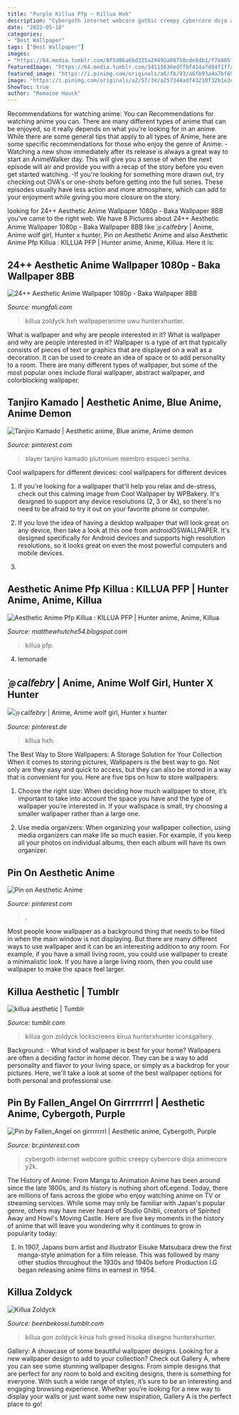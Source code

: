```yaml
---
title: "Purple Killua Pfp ~ Killua Hxh"
description: "Cybergoth internet webcore gothic creepy cybercore doja animecore y2k"
date: "2022-05-18"
categories:
- "Best Wallpaper"
tags: ["Best Wallpaper"]
images:
- "https://64.media.tumblr.com/0f5d06a6bd325a29492a08750cde8db1/f7b805f06c2170fc-89/s640x960/351aa4d30d59165281706ed2cf12c8e26dbe868e.jpg"
featuredImage: "https://64.media.tumblr.com/34115836edffbf414afd84f1ffa5b532/e90338adec232014-63/s640x960/d6b7444a3c15efd4f7dd92659d2d1a1f030906ca.jpg"
featured_image: "https://i.pinimg.com/originals/a6/fb/93/a6fb93a4a7bf6930b25242f550dd775e.jpg"
image: "https://i.pinimg.com/originals/a2/57/34/a257344adf43210f32b1e2cf968422bf.jpg"
ShowToc: true
author: "Romaine Hauck"
---
```



Recommendations for watching anime: You can
Recommendations for watching anime you can. There are many different types of anime that can be enjoyed, so it really depends on what you're looking for in an anime. While there are some general tips that apply to all types of Anime, here are some specific recommendations for those who enjoy the genre of Anime: 
-Watching a new show immediately after its release is always a great way to start an AnimeWalker day. This will give you a sense of when the next episode will air and provide you with a recap of the story before you even get started watching. 
-If you're looking for something more drawn out, try checking out OVA's or one-shots before getting into the full series. These episodes usually have less action and more atmosphere, which can add to your enjoyment while giving you more closure on the story.

	

		
looking for 24++ Aesthetic Anime Wallpaper 1080p - Baka Wallpaper 8BB you've came to the right web. We have 8 Pictures about 24++ Aesthetic Anime Wallpaper 1080p - Baka Wallpaper 8BB like ̣̇﹫𝘤𝘢𝘭𝘧𝘦𝘣𝘳𝘺 | Anime, Anime wolf girl, Hunter x hunter, Pin on Aesthetic Anime and also Aesthetic Anime Pfp Killua : KILLUA PFP | Hunter anime, Anime, Killua. Here it is:
		
    
## 24++ Aesthetic Anime Wallpaper 1080p - Baka Wallpaper 8BB

<img loading=lazy src="https://i.pinimg.com/originals/a2/57/34/a257344adf43210f32b1e2cf968422bf.jpg" onerror="this.onerror=null;this.src='https://tse3.mm.bing.net/th?id=OIP.rQYf86cJTBB9nGglXS4w6wHaJS&amp;pid=15.1';" alt="24++ Aesthetic Anime Wallpaper 1080p - Baka Wallpaper 8BB">

_Source: mungfali.com_

>killua zoldyck hxh wallpaperanime uwu hunterxhunter. 

	

What is wallpaper and why are people interested in it?
What is wallpaper and why are people interested in it?
Wallpaper is a type of art that typically consists of pieces of text or graphics that are displayed on a wall as a decoration. It can be used to create an idea of space or to add personality to a room. There are many different types of wallpaper, but some of the most popular ones include floral wallpaper, abstract wallpaper, and colorblocking wallpaper.

    
## Tanjiro Kamado | Aesthetic Anime, Blue Anime, Anime Demon

<img loading=lazy src="https://i.pinimg.com/736x/38/7f/d0/387fd00445d87ecec5486c259283008c.jpg" onerror="this.onerror=null;this.src='https://tse4.mm.bing.net/th?id=OIP.A1BrmBRdWFDiAU_1QnbKpQHaHa&amp;pid=15.1';" alt="Tanjiro Kamado | Aesthetic anime, Blue anime, Anime demon">

_Source: pinterest.com_

>slayer tanjiro kamado plutonium membro esqueci senha. 

	

Cool wallpapers for different devices:
cool wallpapers for different devices 

1. If you're looking for a wallpaper that'll help you relax and de-stress, check out this calming image from Cool Wallpaper by WPBakery. It's designed to support any device resolutions (2, 3 or 4k), so there's no need to be afraid to try it out on your favorite phone or computer.

2. If you love the idea of having a desktop wallpaper that will look great on any device, then take a look at this one from androidOSWALLPAPER. It's designed specifically for Android devices and supports high resolution resolutions, so it looks great on even the most powerful computers and mobile devices.

3.

    
## Aesthetic Anime Pfp Killua : KILLUA PFP | Hunter Anime, Anime, Killua

<img loading=lazy src="https://64.media.tumblr.com/0f5d06a6bd325a29492a08750cde8db1/f7b805f06c2170fc-89/s640x960/351aa4d30d59165281706ed2cf12c8e26dbe868e.jpg" onerror="this.onerror=null;this.src='https://tse4.mm.bing.net/th?id=OIP.V5YRtRbhjcnNBEejs50zjAHaHa&amp;pid=15.1';" alt="Aesthetic Anime Pfp Killua : KILLUA PFP | Hunter anime, Anime, Killua">

_Source: matthewhutche54.blogspot.com_

>killua pfp. 

	

4. lemonade 

    
## ̣̇﹫𝘤𝘢𝘭𝘧𝘦𝘣𝘳𝘺 | Anime, Anime Wolf Girl, Hunter X Hunter

<img loading=lazy src="https://i.pinimg.com/736x/ff/22/dd/ff22dd2ce018ff08b9c51e0159be512b.jpg" onerror="this.onerror=null;this.src='https://tse4.mm.bing.net/th?id=OIP.zqpEaLBLppk_DhWMsl9EXAHaHd&amp;pid=15.1';" alt="̣̇﹫𝘤𝘢𝘭𝘧𝘦𝘣𝘳𝘺 | Anime, Anime wolf girl, Hunter x hunter">

_Source: pinterest.de_

>killua hxh. 

	

The Best Way to Store Wallpapers: A Storage Solution for Your Collection
When it comes to storing pictures, Wallpapers is the best way to go. Not only are they easy and quick to access, but they can also be stored in a way that is convenient for you. Here are five tips on how to store wallpapers:
1) Choose the right size: When deciding how much wallpaper to store, it’s important to take into account the space you have and the type of wallpaper you’re interested in. If your wallspace is small, try choosing a smaller wallpaper rather than a large one.

2) Use media organizers: When organizing your wallpaper collection, using media organizers can make life so much easier. For example, if you keep all your photos on individual albums, then each album will have its own organizer.

    
## Pin On Aesthetic Anime

<img loading=lazy src="https://i.pinimg.com/originals/a6/fb/93/a6fb93a4a7bf6930b25242f550dd775e.jpg" onerror="this.onerror=null;this.src='https://tse3.mm.bing.net/th?id=OIP.fw3gJGiqATc77MyIqhsZfQHaHa&amp;pid=15.1';" alt="Pin on Aesthetic Anime">

_Source: pinterest.com_

>. 

	

Most people know wallpaper as a background thing that needs to be filled in when the main window is not displaying. But there are many different ways to use wallpaper and it can be an interesting addition to any room. For example, if you have a small living room, you could use wallpaper to create a minimalistic look. If you have a large living room, then you could use wallpaper to make the space feel larger.

    
## Killua Aesthetic | Tumblr

<img loading=lazy src="https://64.media.tumblr.com/34115836edffbf414afd84f1ffa5b532/e90338adec232014-63/s640x960/d6b7444a3c15efd4f7dd92659d2d1a1f030906ca.jpg" onerror="this.onerror=null;this.src='https://tse2.mm.bing.net/th?id=OIP.RoZuv7_-qGwxMXl07xip1QHaHa&amp;pid=15.1';" alt="killua aesthetic | Tumblr">

_Source: tumblr.com_

>killua gon zoldyck lockscreens kirua hunterxhunter iconsgallery. 

	

Background: - What kind of wallpaper is best for your home?
Wallpapers are often a deciding factor in home décor. They can be a way to add personality and flavor to your living space, or simply as a backdrop for your pictures. Here, we'll take a look at some of the best wallpaper options for both personal and professional use.

    
## Pin By Fallen_Angel On Girrrrrrrl | Aesthetic Anime, Cybergoth, Purple

<img loading=lazy src="https://i.pinimg.com/736x/ff/09/2b/ff092baed72a1b03c14972b479d869d8.jpg" onerror="this.onerror=null;this.src='https://tse3.mm.bing.net/th?id=OIP.wsE1QxMhaMNy67c5Mx5MfwHaHa&amp;pid=15.1';" alt="Pin by Fallen_Angel on girrrrrrrl | Aesthetic anime, Cybergoth, Purple">

_Source: br.pinterest.com_

>cybergoth internet webcore gothic creepy cybercore doja animecore y2k. 

	

The History of Anime: From Manga to Animation
Anime has been around since the late 1800s, and its history is nothing short ofLegend. Today, there are millions of fans across the globe who enjoy watching anime on TV or streaming services. While some may only be familiar with Japan's popular genre, others may have never heard of Studio Ghibli, creators of Spirited Away and Howl's Moving Castle. Here are five key moments in the history of anime that will leave you wondering why it continues to grow in popularity today:
1) In 1907, Japans born artist and illustrator Eisuke Matsubara drew the first manga-style animation for a film release. This was followed by many other studios throughout the 1930s and 1940s before Production I.G began releasing anime films in earnest in 1954.

    
## Killua Zoldyck

<img loading=lazy src="https://66.media.tumblr.com/f4f9a2240e2e16daa66931052109708c/tumblr_inline_p486y6k4TL1uiccus_500.png" onerror="this.onerror=null;this.src='https://tse1.mm.bing.net/th?id=OIP.1JOk6LbrdeNdl61SEb1tHAHaEQ&amp;pid=15.1';" alt="Killua Zoldyck">

_Source: beenbekossi.tumblr.com_

>killua gon zoldyck kirua hxh greed hisoka disegno hunterxhunter. 

	

Gallery: A showcase of some beautiful wallpaper designs.
Looking for a new wallpaper design to add to your collection? Check out Gallery A, where you can see some stunning wallpaper designs. From simple designs that are perfect for any room to bold and exciting designs, there is something for everyone. With such a wide range of styles, it’s sure to be an interesting and engaging browsing experience. Whether you’re looking for a new way to display your walls or just want some new inspiration, Gallery A is the perfect place to go!





	
	
